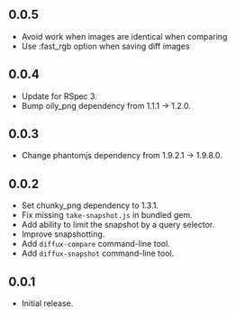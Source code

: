 ## 0.0.5

- Avoid work when images are identical when comparing
- Use :fast_rgb option when saving diff images

## 0.0.4

- Update for RSpec 3.
- Bump oily_png dependency from 1.1.1 -> 1.2.0.

## 0.0.3

- Change phantomjs dependency from 1.9.2.1 -> 1.9.8.0.

## 0.0.2

- Set chunky_png dependency to 1.3.1.
- Fix missing `take-snapshot.js` in bundled gem.
- Add ability to limit the snapshot by a query selector.
- Improve snapshotting.
- Add `diffux-compare` command-line tool.
- Add `diffux-snapshot` command-line tool.

## 0.0.1

- Initial release.
